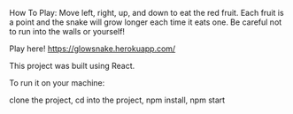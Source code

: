 
How To Play: 
Move left, right, up, and down to eat the red fruit. Each fruit is a point and the snake will grow longer each time it eats one. Be careful not to run into the walls or yourself! 

Play here! https://glowsnake.herokuapp.com/


This project was built using React.

To run it on your machine:

clone the project,
cd into the project,
npm install,
npm start
